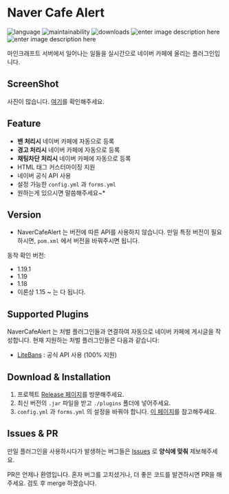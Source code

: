 
# Naver Cafe Alert

![language](https://img.shields.io/github/languages/top/MinecraftTorch/NaverCafeAlert) ![maintainability](https://img.shields.io/codeclimate/maintainability/MinecraftTorch/NaverCafeAlert) ![downloads](https://img.shields.io/github/downloads/MinecraftTorch/NaverCafeAlert/total) ![enter image description here](https://img.shields.io/github/license/MinecraftTorch/NaverCafeAlert) ![enter image description here](https://img.shields.io/github/v/release/MinecraftTorch/NaverCafeAlert)

마인크래프트 서버에서 일어나는 일들을 실시간으로 네이버 카페에 올리는 플러그인입니다.

## ScreenShot
사진이 많습니다. [여기](/Screenshots.md)를 확인해주세요.

## Feature
- **밴 처리시** 네이버 카페에 자동으로 등록
-  **경고 처리시** 네이버 카페에 자동으로 등록
- **채팅차단 처리시** 네이버 카페에 자동으로 등록
- HTML 태그 커스터마이징 지원
- 네이버 공식 API 사용
- 설정 가능한 `config.yml` 과 `forms.yml`
- 원하는게 있으시면 말씀해주세요~*

## Version
- NaverCafeAlert 는 버전에 따른 API를 사용하지 않습니다. 만일 특정 버전이 필요하시면, `pom.xml` 에서 버전을 바꿔주시면 됩니다.

동작 확인 버전:
- 1.19.1
- 1.19
- 1.18
- 이론상 1.15 ~ 는 다 됩니다.

## Supported Plugins
NaverCafeAlert 는 처벌 플러그인들과 연결하여 자동으로 네이버 카페에 게시글을 작성합니다. 현재 지원하는 처벌 플러그인들은 다음과 같습니다:

- [LiteBans](https://www.spigotmc.org/resources/litebans.3715/) : 공식 API 사용 (100% 지원)

## Download & Installation
1. 프로젝트 [Release 페이지](https://github.com/MinecraftTorch/NaverCafeAlert/releases/latest)를 방문해주세요.
2. 최신 버전의 `.jar` 파일을 받고 `./plugins` 폴더에 넣어주세요.
3. `config.yml` 과 `forms.yml` 의 설정을 바꿔야 합니다. [이 페이지](/guide.md)를 참고해주세요.

## Issues & PR
만일 플러그인을 사용하시다가 발생하는 버그들은 [Issues](https://github.com/MinecraftTorch/NaverCafeAlert/issues) 로 **양식에 맞춰** 제보해주세요.

PR은 언제나 환영입니다. 혼자 버그를 고치셨거나, 더 좋은 코드를 발견하시면 PR을 해주세요. 검토 후 merge 하겠습니다.
